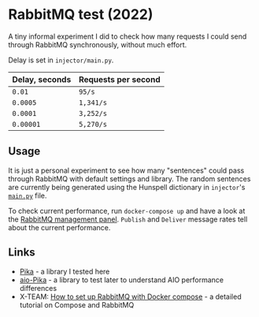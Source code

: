 # RabbitMQ test (2022)

A tiny informal experiment I did to check how many requests I could send through RabbitMQ synchronously,
without much effort.

Delay is set in `injector/main.py`.

| Delay, seconds | Requests per second |
|----------------|---------------------|
| `0.01`         | `95/s`              |
| `0.0005`       | `1,341/s`           |
| `0.0001`       | `3,252/s`           |
| `0.00001`      | `5,270/s`           |

## Usage

It is just a personal experiment to see how many "sentences" could pass through RabbitMQ with default settings and library.
The random sentences are currently being generated using the Hunspell dictionary in `injector`'s [`main.py`](./injector/main.py) file.

To check current performance, run `docker-compose up` and have a look at the [RabbitMQ management panel](http://127.0.0.1:15672/).
`Publish` and `Deliver` message rates tell about the current performance.

## Links

* [Pika](https://pika.readthedocs.io/en/stable/index.html) - a library I tested here
* [aio-Pika](https://aio-pika.readthedocs.io/) - a library to test later to understand AIO performance differences
* X-TEAM: [How to set up RabbitMQ with Docker compose](https://x-team.com/blog/set-up-rabbitmq-with-docker-compose/) - a detailed tutorial on Compose and RabbitMQ